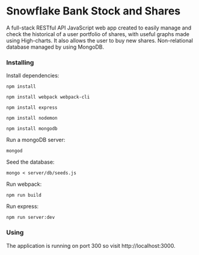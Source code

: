 # Snowflake Bank Stock and Shares

A full-stack RESTful API JavaScript web app created to easily manage and check the historical of a user portfolio of shares, with useful graphs made using High-charts. It also allows the user to buy new shares. Non-relational database managed by using MongoDB.




### Installing

Install dependencies:

```
npm install

npm install webpack webpack-cli

npm install express

npm install nodemon

npm install mongodb
```

Run a mongoDB server:

```
mongod
```

Seed the database:

```
mongo < server/db/seeds.js
```

Run webpack:

```
npm run build
```

Run express:

```
npm run server:dev
```

### Using

The application is running on port 300 so visit http://localhost:3000.
